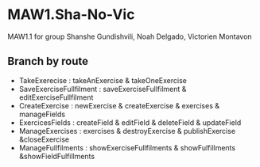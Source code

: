 # MAW1.Sha-No-Vic
MAW1.1 for group Shanshe Gundishvili, Noah Delgado, Victorien Montavon
## Branch by route
- TakeExerecise : takeAnExercise & takeOneExercise
- SaveExerciseFullfilment : saveExerciseFullfilment & editExerciseFullfilment
- CreateExercise : newExercise & createExercise & exercises & manageFields
- ExercicesFields : createField & editField & deleteField & updateField
- ManageExercises : exercises & destroyExercise & publishExercise &closeExercise
- ManageFullfilments : showExerciseFullfilments & showFulfillments &showFieldFulfillments
